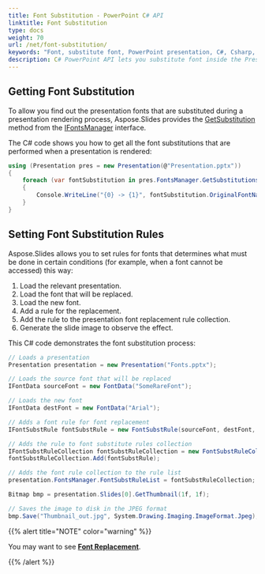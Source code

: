 ```yaml
---
title: Font Substitution - PowerPoint C# API
linktitle: Font Substitution
type: docs
weight: 70
url: /net/font-substitution/
keywords: "Font, substitute font, PowerPoint presentation, C#, Csharp, Aspose.Slides for .NET"
description: C# PowerPoint API lets you substitute font inside the Presentation
---
```


## **Getting Font Substitution**

To allow you find out the presentation fonts that are substituted during a presentation rendering process, Aspose.Slides provides the [GetSubstitution](https://reference.aspose.com/slides/net/aspose.slides/fontsmanager/getsubstitutions/) method from the [IFontsManager](https://reference.aspose.com/slides/net/aspose.slides/ifontsmanager/) interface.

The C# code shows you how to get all the font substitutions that are performed when a presentation is rendered:
```c#
using (Presentation pres = new Presentation(@"Presentation.pptx"))
{
    foreach (var fontSubstitution in pres.FontsManager.GetSubstitutions())
    {
        Console.WriteLine("{0} -> {1}", fontSubstitution.OriginalFontName, fontSubstitution.SubstitutedFontName);
    }
}
```


## **Setting Font Substitution Rules**

Aspose.Slides allows you to set rules for fonts that determines what must be done in certain conditions (for example, when a font cannot be accessed) this way:

1. Load the relevant presentation.
2. Load the font that will be replaced.
3. Load the new font.
4. Add a rule for the replacement.
5. Add the rule to the presentation font replacement rule collection.
6. Generate the slide image to observe the effect.

This C# code demonstrates the font substitution process:

```c#
// Loads a presentation
Presentation presentation = new Presentation("Fonts.pptx");

// Loads the source font that will be replaced
IFontData sourceFont = new FontData("SomeRareFont");

// Loads the new font
IFontData destFont = new FontData("Arial");

// Adds a font rule for font replacement
IFontSubstRule fontSubstRule = new FontSubstRule(sourceFont, destFont, FontSubstCondition.WhenInaccessible);

// Adds the rule to font substitute rules collection
IFontSubstRuleCollection fontSubstRuleCollection = new FontSubstRuleCollection();
fontSubstRuleCollection.Add(fontSubstRule);

// Adds the font rule collection to the rule list
presentation.FontsManager.FontSubstRuleList = fontSubstRuleCollection;

Bitmap bmp = presentation.Slides[0].GetThumbnail(1f, 1f);

// Saves the image to disk in the JPEG format
bmp.Save("Thumbnail_out.jpg", System.Drawing.Imaging.ImageFormat.Jpeg);
```

{{%  alert title="NOTE"  color="warning"   %}} 

You may want to see [**Font Replacement**](/slides/net/font-replacement/). 

{{% /alert %}}

